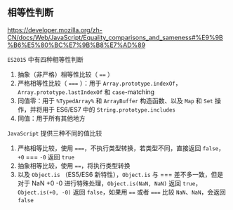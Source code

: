 
## 相等性判断

https://developer.mozilla.org/zh-CN/docs/Web/JavaScript/Equality_comparisons_and_sameness#%E9%9B%B6%E5%80%BC%E7%9B%B8%E7%AD%89

`ES2015` 中有四种相等性判断

1. 抽象（非严格）相等性比较（ `==` ）
2. 严格相等性比较（ `===` ）：用于 `Array.prototype.indexOf`，`Array.prototype.lastIndexOf` 和 `case`-matching
3. 同值零：用于 `%TypedArray%` 和 `ArrayBuffer` 构造函数、以及 `Map` 和 `Set` 操作，并将用于 ES6/ES7 中的 `String.prototype.includes`
4. 同值：用于所有其他地方

`JavaScript` 提供三种不同的值比较

1. 严格相等比较，使用 `===`，不执行类型转换，若类型不同，直接返回 `false`，`+0` === `-0` 返回 `true`
2. 抽象相等比较，使用 `==`，将执行类型转换
3. 以及 `Object.is` （ES5/ES6 新特性），`Object.is` 与 === 差不多一致，但是对于 NaN +0 -0 进行特殊处理，`Object.is(NaN, NaN)` 返回 `true`， `Object.is(+0, -0)` 返回 `false`，如果用 `==` 或者 `===` 比较 `NaN`、`NaN`，会返回 `false`